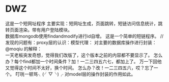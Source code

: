 # DWZ
这是一个短网址程序
主要实现：短网址生成，页面跳转，短链访问信息统计，跳转页面渲染。带有用户登陆模块。
<br>
数据库mongodb使用findandmodify进行id自增。
这是一个简单的短链程序。
//发现的问题有：proxy层的认识：模型代理：
对主要的数据库操作进行封装：
<br> @moqiu 的解释：<br>
一天老板突发奇想，觉得我们改版了，这个版本之前的内容都不要显示了。
怎么办？每个find都加一个时间条件？加！一二三四五六七，都加上了。
万一下回他又觉得这个时间不太好，换个时间。
怎么办？改！一二三四五六，哎？忘了一个。
叮咣一顿骂╮(╯▽╰)╭
对model层的操作封装的作用如此。
